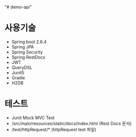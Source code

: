 "# demo-api"
# 사용기술 
- Spring boot 2.6.4
- Spring JPA
- Spring Security
- Spring RestDocs
- JWT
- QueryDSL
- Junit5
- Gradle
- H2DB

# 테스트
- Junit Mock MVC Test
- /src/main/resources/static/docs/index.html (Rest Docs 문서)
- /test/httpRequest/* (httpRequest test 파일)
